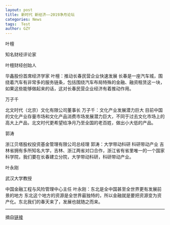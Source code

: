 ```yaml
---
layout: post
title: 新时代 新经济——2019净月论坛
categories: News
tags:  Test
author: GZY
---
```


叶檀

知名财经评论家

叶檀财经创始人

华鑫股份首席经济学家 叶檀：推动长春民营企业快速发展 长春是一座汽车城，围绕着汽车有非常多的服务链条，包括围绕汽车布局特殊的金融、融资租赁这一块，如果这些能够做起来的话，这对长春民营企业经济有着推动作用。

万子千

北文时代（北京）文化有限公司董事长 万子千：文化产业发展潜力巨大 目前中国的文化产业存量市场和文化产品消费市场发展潜力巨大，不同于过去文化市场上的高大上产品，北文时代更希望给净月乃至全国的老百姓，做出小大低的产品。

郭涛

浙江贝塔股权投资基金管理有限公司总经理 郭涛：大学带动科研 科研带动产业 吉林省拥有多所知名大学，吉林、浙江两省对口合作，浙江省有省里唯一的一个国家科学院，我们要在长春建立分院，大学带动科研，科研带动产业。

叶永刚

武汉大学教授

中国金融工程与风险管理中心主任 叶永刚：东北是全中国甚至全世界更有发展前景的地方 东北这个地方的资源是全世界最独特的，所以金融就是要把资源变为资产化。东北我们的春天来了，发展也就随之而来。

*****

摘自[链接](http://jl.ifeng.com/special/2019jylt/)